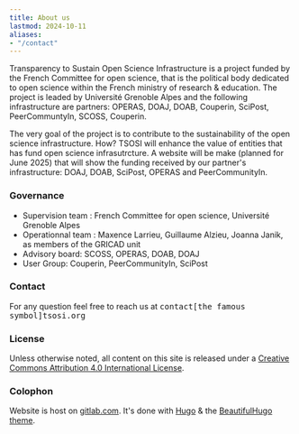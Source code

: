 ```yaml
---
title: About us
lastmod: 2024-10-11
aliases:
- "/contact"
---
```


Transparency to Sustain Open Science Infrastructure is a project funded by the French Committee for open science, that is the political body dedicated to open science within the French ministry of research & education. The project is leaded by Université Grenoble Alpes and the following infrastructure are partners: OPERAS, DOAJ, DOAB, Couperin, SciPost, PeerCommuntyIn, SCOSS, Couperin.

The very goal of the project is to contribute to the sustainability of the open science infrastructure. How? TSOSI will enhance the value of entities that has fund open science infrasutrcture. A website will be make (planned for June 2025) that will show the funding received by our partner's infrastructure: DOAJ, DOAB, SciPost, OPERAS and PeerCommunityIn.

### Governance

* Supervision team : French Committee for open science, Université Grenoble Alpes
* Operationnal team : Maxence Larrieu, Guillaume Alzieu, Joanna Janik, as members of the GRICAD unit
* Advisory board: SCOSS, OPERAS, DOAB, DOAJ  
* User Group: Couperin, PeerCommunityIn, SciPost

### Contact

For any question feel free to reach us at <kbd>contact[the famous symbol]tsosi.org</kbd>

### License

Unless otherwise noted, all content on this site is released under a [Creative Commons Attribution 4.0 International License](https://creativecommons.org/licenses/by-sa/4.0/deed.en). 

### Colophon

Website is host on [gitlab.com](https://gitlab.com/tsosi/tsosi.gitlab.io). It's done with [Hugo](https://gohugo.io) & the [BeautifulHugo theme](https://github.com/halogenica/beautifulhugo).